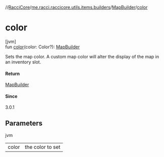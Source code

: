 //[RacciCore](../../../index.md)/[me.racci.raccicore.utils.items.builders](../index.md)/[MapBuilder](index.md)/[color](color.md)

# color

[jvm]\
fun [color](color.md)(color: Color?): [MapBuilder](index.md)

Sets the map color. A custom map color will alter the display of the map in an inventory slot.

#### Return

[MapBuilder](index.md)

#### Since

3.0.1

## Parameters

jvm

| | |
|---|---|
| color | the color to set |
